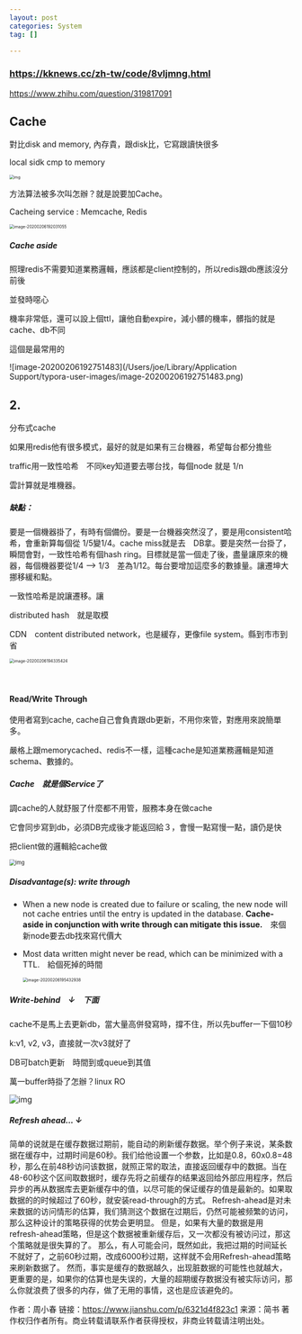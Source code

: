 ```yaml
---
layout: post
categories: System
tag: [] 

---
```


### https://kknews.cc/zh-tw/code/8vljmng.html

https://www.zhihu.com/question/319817091

## Cache

對比disk and memory, 內存貴，跟disk比，它寫跟讀快很多

local sidk cmp to memory

<img src="https://camo.githubusercontent.com/7acedde6aa7853baf2eb4a53f88e2595ebe43756/687474703a2f2f692e696d6775722e636f6d2f51367a32344c612e706e67" alt="img" style="zoom:48%;" />

方法算法被多次叫怎辦？就是說要加Cache。

Cacheing service : Memcache, Redis

<img src="/Users/joe/Library/Application Support/typora-user-images/image-20200206192031055.png" alt="image-20200206192031055" style="zoom:50%;" />

##### Cache aside

照理redis不需要知道業務邏輯，應該都是client控制的，所以redis跟db應該沒分前後

並發時噁心

機率非常低，還可以設上個ttl，讓他自動expire，減小髒的機率，髒指的就是cache、db不同

這個是最常用的

![image-20200206192751483](/Users/joe/Library/Application Support/typora-user-images/image-20200206192751483.png)







## 2.

分布式cache

如果用redis他有很多模式，最好的就是如果有三台機器，希望每台都分擔些

traffic用一致性哈希　不同key知道要去哪台找，每個node 就是 1/n

雲計算就是堆機器。

##### 缺點：

要是一個機器掛了，有時有個備份。要是一台機器突然沒了，要是用consistent哈希，會重新算每個從 1/5變1/4。cache miss就是去　DB拿。要是突然一台掛了，瞬間會對，一致性哈希有個hash ring。目標就是當一個走了後，盡量讓原來的機器，每個機器要從1/4 --> 1/3　差為1/12。每台要增加這麼多的數據量。讓遷坤大挪移緩和點。

一致性哈希是說讓遷移。讓

distributed hash　就是取模

CDN　content distributed network，也是緩存，更像file system。縣到市市到省

<img src="/Users/joe/Library/Application Support/typora-user-images/image-20200206194335424.png" alt="image-20200206194335424" style="zoom:50%;" />

　

#### Read/Write Through

使用者寫到cache, cache自己會負責跟db更新，不用你來管，對應用來說簡單多。

嚴格上跟memorycached、redis不一樣，這種cache是知道業務邏輯是知道schema、數據的。

##### Cache　**就是個Service了**

調cache的人就舒服了什麼都不用管，服務本身在做cache

它會同步寫到db，必須DB完成後才能返回給３，會慢一點寫慢一點，讀仍是快

把client做的邏輯給cache做

<img src="https://camo.githubusercontent.com/56b870f4d199335ccdbc98b989ef6511ed14f0e2/687474703a2f2f692e696d6775722e636f6d2f3076426330684e2e706e67" alt="img" style="zoom:67%;" />



##### Disadvantage(s): write through

- When a new node is created due to failure or scaling, the new node will not cache entries until the entry is updated in the database. **Cache-aside in conjunction with write through can mitigate this issue.**　來個新node要去db找來寫代價大

- Most data written might never be read, which can be minimized with a TTL.　給個死掉的時間

  <img src="/Users/joe/Library/Application Support/typora-user-images/image-20200206195432938.png" alt="image-20200206195432938" style="zoom:50%;" />



##### Write-behind　↓　下面

cache不是馬上去更新db，當大量高併發寫時，撐不住，所以先buffer一下個10秒

k:v1, v2, v3，直接就一次v3就好了 

DB可batch更新　時間到或queue到其值

萬一buffer時掛了怎辦？linux RO



![img](https://tva1.sinaimg.cn/large/0082zybpgy1gbn4cmhb4sj30lu0k8aao.jpg)

##### Refresh ahead... ↓

##### 

简单的说就是在缓存数据过期前，能自动的刷新缓存数据。举个例子来说，某条数据在缓存中，过期时间是60秒。我们给他设置一个参数，比如是0.8，60x0.8=48秒，那么在前48秒访问该数据，就照正常的取法，直接返回缓存中的数据。当在48-60秒这个区间取数据时，缓存先将之前缓存的结果返回给外部应用程序，然后异步的再从数据库去更新缓存中的值，以尽可能的保证缓存的值是最新的。如果取数据的的时候超过了60秒，就安装read-through的方式。
 Refresh-ahead是对未来数据的访问情形的估算，我们猜测这个数据在过期后，仍然可能被频繁的访问，那么这种设计的策略获得的优势会更明显。
 但是，如果有大量的数据是用refresh-ahead策略，但是这个数据被重新缓存后，又一次都没有被访问过，那这个策略就是很失算的了。
 那么，有人可能会问，既然如此，我把过期的时间延长不就好了，之前60秒过期，改成6000秒过期，这样就不会用Refresh-ahead策略来刷新数据了。
 然而，事实是缓存的数据越久，出现脏数据的可能性也就越大，更重要的是，如果你的估算也是失误的，大量的超期缓存数据没有被实际访问，那么你就浪费了很多的内存，做了无用的事情，这也是应该避免的。



作者：周小春
链接：https://www.jianshu.com/p/6321d4f823c1
来源：简书
著作权归作者所有。商业转载请联系作者获得授权，非商业转载请注明出处。

